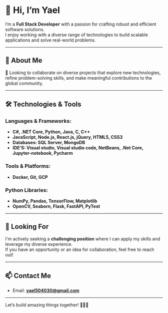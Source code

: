 # 👋 Hi, I’m Yael  

I’m a **Full Stack Developer** with a passion for crafting robust and efficient software solutions.  
I enjoy working with a diverse range of technologies to build scalable applications and solve real-world problems.  

---

## 🌟 About Me
<!--- - 🌱 Currently learning **Cloud Computing with GCP**. --->
 💞️ Looking to collaborate on diverse projects that explore new technologies, refine problem-solving skills, and make meaningful contributions to the global community.
<!--- - ⚡ Favorite Quote: *"Programming is like poetry."* --->

---

## 🛠️ Technologies & Tools
### Languages & Frameworks:
- **C#, .NET Core, Python, Java, C, C++**  
- **JavaScript, Node.js, React.js, jQuery, HTML5, CSS3**
- **Databases: SQL Server, MongoDB**
- **IDE'S: Visual studio, Visual studio code, NetBeans, .Net Core, Jupyter-notebook, Pycharm**

### Tools & Platforms:
- **Docker, Git, GCP**

### Python Libraries:
- **NumPy, Pandas, TensorFlow, Matplotlib**  
- **OpenCV, Seaborn, Flask, FastAPI, PyTest**

---

## 🚀 Looking For
I'm actively seeking a **challenging position** where I can apply my skills and leverage my diverse experience.  
If you have an opportunity or an idea for collaboration, feel free to reach out!

---

## 📫 Contact Me
- Email: **yael504030@gmail.com**

---

Let’s build amazing things together! 🎉🎉🎉
